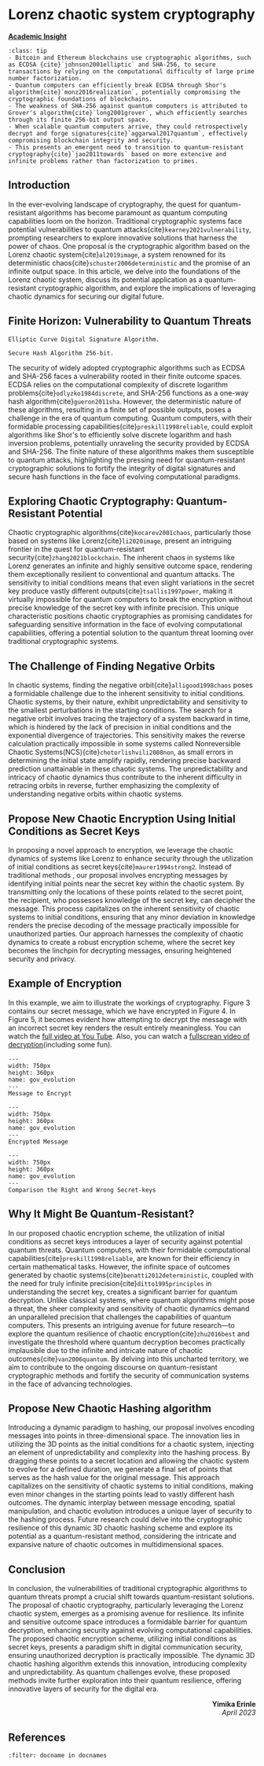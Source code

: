 # Lorenz chaotic system cryptography

<!-- ![Academic Insight](images/AI.svg) -->
<ins>**Academic Insight**</ins>

```{admonition} Key Insights
:class: tip
- Bitcoin and Ethereum blockchains use cryptographic algorithms, such as ECDSA {cite}`johnson2001elliptic` and SHA-256, to secure transactions by relying on the computational difficulty of large prime number factorization. 
- Quantum computers can efficiently break ECDSA through Shor's algorithm{cite}`monz2016realization`, potentially compromising the cryptographic foundations of blockchains.
- The weakness of SHA-256 against quantum computers is attributed to Grover's algorithm{cite}`long2001grover`, which efficiently searches through its finite 256-bit output space.
- When scalable quantum computers arrive, they could retrospectively decrypt and forge signatures{cite}`aggarwal2017quantum`, effectively compromising blockchain integrity and security. 
- This presents an emergent need to transition to quantum-resistant cryptography{cite}`jao2011towards` based on more extencive and infinite problems rather than factorization to primes.
```

## Introduction

In the ever-evolving landscape of cryptography, the quest for quantum-resistant algorithms has become paramount as quantum computing capabilities loom on the horizon. Traditional cryptographic systems face potential vulnerabilities to quantum attacks{cite}`kearney2021vulnerability`, prompting researchers to explore innovative solutions that harness the power of chaos. One proposal is the cryptographic algorithm based on the Lorenz chaotic system{cite}`al2019image`, a system renowned for its deterministic chaos{cite}`schuster2006deterministic` and the promise of an infinite output space. In this article, we delve into the foundations of the Lorenz chaotic system, discuss its potential application as a quantum-resistant cryptographic algorithm, and explore the implications of leveraging chaotic dynamics for securing our digital future.

## Finite Horizon: Vulnerability to Quantum Threats

 `````{margin} **ECDSA**
 Elliptic Curve Digital Signature Algorithm.
`````
 `````{margin} **SHA-256**
Secure Hash Algorithm 256-bit.
`````

The security of widely adopted cryptographic algorithms such as ECDSA and SHA-256 faces a vulnerability rooted in their finite outcome spaces. ECDSA relies on the computational complexity of discrete logarithm problems{cite}`odlyzko1984discrete`, and SHA-256 functions as a one-way hash algorithm{cite}`gueron2011sha`. However, the deterministic nature of these algorithms, resulting in a finite set of possible outputs, poses a challenge in the era of quantum computing. Quantum computers, with their formidable processing capabilities{cite}`preskill1998reliable`, could exploit algorithms like Shor's to efficiently solve discrete logarithm and hash inversion problems, potentially unraveling the security provided by ECDSA and SHA-256. The finite nature of these algorithms makes them susceptible to quantum attacks, highlighting the pressing need for quantum-resistant cryptographic solutions to fortify the integrity of digital signatures and secure hash functions in the face of evolving computational paradigms.

## Exploring Chaotic Cryptography: Quantum-Resistant Potential
Chaotic cryptographic algorithms{cite}`kocarev2001chaos`, particularly those based on systems like Lorenz{cite}`li2020image`, present an intriguing frontier in the quest for quantum-resistant security{cite}`zhang2021blockchain`. The inherent chaos in systems like Lorenz generates an infinite and highly sensitive outcome space, rendering them exceptionally resilient to conventional and quantum attacks. The sensitivity to initial conditions means that even slight variations in the secret key produce vastly different outputs{cite}`tsallis1997power`, making it virtually impossible for quantum computers to break the encryption without precise knowledge of the secret key with infinite precision. This unique characteristic positions chaotic cryptographies as promising candidates for safeguarding sensitive information in the face of evolving computational capabilities, offering a potential solution to the quantum threat looming over traditional cryptographic systems.

## The Challenge of Finding Negative Orbits
In chaotic systems, finding the negative orbit{cite}`alligood1998chaos` poses a formidable challenge due to the inherent sensitivity to initial conditions. Chaotic systems, by their nature, exhibit unpredictability and sensitivity to the smallest perturbations in the starting conditions. The search for a negative orbit involves tracing the trajectory of a system backward in time, which is hindered by the lack of precision in initial conditions and the exponential divergence of trajectories. This sensitivity makes the reverse calculation practically impossible in some systems called Nonreversible Chaotic Systems(NCS){cite}`chotorlishvili2008non`, as small errors in determining the initial state amplify rapidly, rendering precise backward prediction unattainable in these chaotic systems. The unpredictability and intricacy of chaotic dynamics thus contribute to the inherent difficulty in retracing orbits in reverse, further emphasizing the complexity of understanding negative orbits within chaotic systems.

## Propose New Chaotic Encryption Using Initial Conditions as Secret Keys

In proposing a novel approach to encryption, we leverage the chaotic dynamics of systems like Lorenz to enhance security through the utilization of initial conditions as secret keys{cite}`maurer1994strong2`. Instead of traditional methods , our proposal involves encrypting messages by identifying initial points near the secret key within the chaotic system. By transmitting only the locations of these points related to the secret point, the recipient, who possesses knowledge of the secret key, can decipher the message. This process capitalizes on the inherent sensitivity of chaotic systems to initial conditions, ensuring that any minor deviation in knowledge renders the precise decoding of the message practically impossible for unauthorized parties. Our approach harnesses the complexity of chaotic dynamics to create a robust encryption scheme, where the secret key becomes the linchpin for decrypting messages, ensuring heightened security and privacy.

## Example of Encryption
In this example, we aim to illustrate the workings of cryptography. Figure 3 contains our secret message, which we have encrypted in Figure 4. In Figure 5, it becomes evident how attempting to decrypt the message with an incorrect secret key renders the result entirely meaningless. You can watch the [full video at You Tube](https://www.youtube.com/watch?v=2V_CT5BFaig). Also, you can watch a [fullscrean video of decryption](https://www.youtube.com/watch?v=yl03frH3V6A)(including some fun).

```{figure} images/harry_me.jpg
---
width: 750px
height: 360px
name: gov_evolution
---
Message to Encrypt
```

```{figure} images/untitled33.png
---
width: 750px
height: 360px
name: gov_evolution
---
Encrypted Message
```

```{figure} images/main_frame_R.jpg
---
width: 750px
height: 360px
name: gov_evolution
---
Comparison the Right and Wrong Secret-keys
```

<!-- {cite}`shand1993fast2` {cite}`gaidimaro`-->

## Why It Might Be Quantum-Resistant?

In our proposed chaotic encryption scheme, the utilization of initial conditions as secret keys introduces a layer of security against potential quantum threats. Quantum computers, with their formidable computational capabilities{cite}`preskill1998reliable`, are known for their efficiency in certain mathematical tasks. However, the infinite space of outcomes generated by chaotic systems{cite}`benatti2012deterministic`, coupled with the need for truly infinite precision{cite}`ditto1995principles` in understanding the secret key, creates a significant barrier for quantum decryption. Unlike classical systems, where quantum algorithms might pose a threat, the sheer complexity and sensitivity of chaotic dynamics demand an unparalleled precision that challenges the capabilities of quantum computers. This presents an intriguing avenue for future research—to explore the quantum resilience of chaotic encryption{cite}`zhu2016best` and investigate the threshold where quantum decryption becomes practically implausible due to the infinite and intricate nature of chaotic outcomes{cite}`van2006quantum`. By delving into this uncharted territory, we aim to contribute to the ongoing discourse on quantum-resistant cryptographic methods and fortify the security of communication systems in the face of advancing technologies.


## Propose New Chaotic Hashing algorithm

Introducing a dynamic paradigm to hashing, our proposal involves encoding messages into points in three-dimensional space. The innovation lies in utilizing the 3D points as the initial conditions for a chaotic system, injecting an element of unpredictability and complexity into the hashing process. By dragging these points to a secret location and allowing the chaotic system to evolve for a defined duration, we generate a final set of points that serves as the hash value for the original message. This approach capitalizes on the sensitivity of chaotic systems to initial conditions, making even minor changes in the starting points lead to vastly different hash outcomes. The dynamic interplay between message encoding, spatial manipulation, and chaotic evolution introduces a unique layer of security to the hashing process. Future research could delve into the cryptographic resilience of this dynamic 3D chaotic hashing scheme and explore its potential as a quantum-resistant method, considering the intricate and expansive nature of chaotic outcomes in multidimensional spaces.





<!-- ```{figure} images/untitled33.png
---
width: 750px
height: 360px
name: gov_evolution
---
Message to Hash
``` -->



## Conclusion
In conclusion, the vulnerabilities of traditional cryptographic algorithms to quantum threats prompt a crucial shift towards quantum-resistant solutions. The proposal of chaotic cryptography, particularly leveraging the Lorenz chaotic system, emerges as a promising avenue for resilience. Its infinite and sensitive outcome space introduces a formidable barrier for quantum decryption, enhancing security against evolving computational capabilities. The proposed chaotic encryption scheme, utilizing initial conditions as secret keys, presents a paradigm shift in digital communication security, ensuring unauthorized decryption is practically impossible. The dynamic 3D chaotic hashing algorithm extends this innovation, introducing complexity and unpredictability. As quantum challenges evolve, these proposed methods invite further exploration into their quantum resilience, offering innovative layers of security for the digital era.







<div style="text-align: right;font-weight: bold;">Yimika Erinle</div>
<div style="text-align: right;font-style: italic;">April 2023</div>

## References

```{bibliography}
:filter: docname in docnames
```
